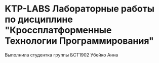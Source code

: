 # KTP-LABS  Лабораторные работы по дисциплине "Кроссплатформенные Технологии Программирования"
Выполнила студентка группы БСТ1902 Убейко Анна
